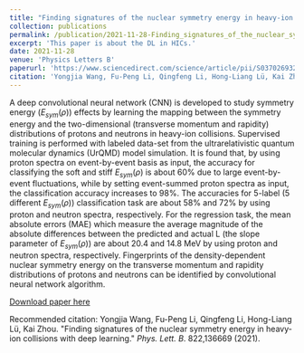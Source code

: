 ```yaml
---
title: "Finding signatures of the nuclear symmetry energy in heavy-ion collisions with deep learning"
collection: publications
permalink: /publication/2021-11-28-Finding_signatures_of_the_nuclear_symmetry_energy_in_heavy-ion collisions_with_deep_learning
excerpt: 'This paper is about the DL in HICs.'
date: 2021-11-28
venue: 'Physics Letters B'
paperurl: 'https://www.sciencedirect.com/science/article/pii/S0370269321006092'
citation: 'Yongjia Wang, Fu-Peng Li, Qingfeng Li, Hong-Liang Lü, Kai Zhou. "Finding signatures of the nuclear symmetry energy in heavy-ion collisions with deep learning." Phys. Lett. B. 822,136669 (2021).'
---
```

A deep convolutional neural network (CNN) is developed to study symmetry energy ($E_{sym}(\rho)$) effects by learning the mapping between the symmetry energy and the two-dimensional (transverse momentum and rapidity) distributions of protons and neutrons in heavy-ion collisions. Supervised training is performed with labeled data-set from the ultrarelativistic quantum molecular dynamics (UrQMD) model simulation. It is found that, by using proton spectra on event-by-event basis as input, the accuracy for classifying the soft and stiff $E_{sym}(\rho)$ is about 60% due to large event-by-event fluctuations, while by setting event-summed proton spectra as input, the classification accuracy increases to 98%. The accuracies for 5-label (5 different $E_{sym}(\rho)$) classification task are about 58% and 72% by using proton and neutron spectra, respectively. For the regression task, the mean absolute errors (MAE) which measure the average magnitude of the absolute differences between the predicted and actual L (the slope parameter of $E_{sym}(\rho)$) are about 20.4 and 14.8 MeV by using proton and neutron spectra, respectively. Fingerprints of the density-dependent nuclear symmetry energy on the transverse momentum and rapidity distributions of protons and neutrons can be identified by convolutional neural network algorithm.

[Download paper here](https://doi.org/10.1016/j.physletb.2021.136669)

Recommended citation: Yongjia Wang, Fu-Peng Li, Qingfeng Li, Hong-Liang Lü, Kai Zhou. "Finding signatures of the nuclear symmetry energy in heavy-ion collisions with deep learning." <i>Phys. Lett. B</i>. 822,136669 (2021).
